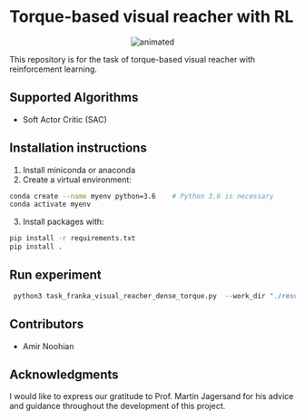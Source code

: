 # Torque-based visual reacher with RL
<p align="center">
  <img src="https://github.com/amir-noohian/torque-visual-reacher-rl/blob/main/docs/Franka-VisualReacher.gif" alt="animated" />
</p>
This repository is for the task of torque-based visual reacher with reinforcement learning. 

## Supported Algorithms
- Soft Actor Critic (SAC)

## Installation instructions
1. Install miniconda or anaconda
2. Create a virtual environment:
```bash
conda create --name myenv python=3.6    # Python 3.6 is necessary
conda activate myenv
```
3. Install packages with:
```bash
pip install -r requirements.txt
pip install .
```

## Run experiment
```python
 python3 task_franka_visual_reacher_dense_torque.py  --work_dir "./results" --mode 'l' --seed 0 --env_steps 200100 
```

## Contributors
- Amir Noohian

## Acknowledgments
I would like to express our gratitude to Prof. Martin Jagersand for his advice and guidance throughout the development of this project.
